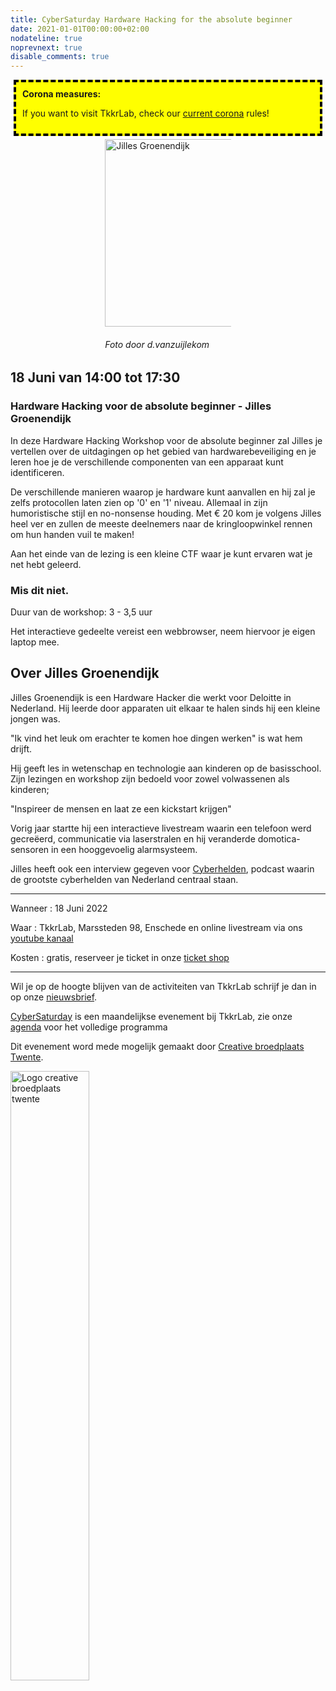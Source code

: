 ```yaml
---
title: CyberSaturday Hardware Hacking for the absolute beginner
date: 2021-01-01T00:00:00+02:00
nodateline: true
noprevnext: true
disable_comments: true
---
```

<div style="background: yellow;margin: 5px;padding:10px;border: 4px dashed black;">
<strong>Corona measures:</strong><p>
If you want to visit TkkrLab, check our <a href="/corona">current corona</a> rules! 
</div>


<div style="margin: 0px 30%;">
<img alt="Jilles Groenendijk" src="/images/julles_web.png" width="300px" height="300px">
<h6>Foto door d.vanzuijlekom</h6>
</div>


## 18 Juni van 14:00 tot 17:30 ##

### Hardware Hacking voor de absolute beginner - Jilles Groenendijk

In deze Hardware Hacking Workshop voor de absolute beginner zal Jilles je vertellen over de uitdagingen op het gebied van hardwarebeveiliging en je leren hoe je de verschillende componenten van een apparaat kunt identificeren.

De verschillende manieren waarop je hardware kunt aanvallen en hij zal je zelfs protocollen laten zien op '0' en '1' niveau. Allemaal in zijn humoristische stijl en no-nonsense houding. Met € 20 kom je volgens Jilles heel ver en zullen de meeste deelnemers naar de kringloopwinkel rennen om hun handen vuil te maken!

Aan het einde van de lezing is een kleine CTF waar je kunt ervaren wat je net hebt geleerd.

### Mis dit niet.

Duur van de workshop: 3 - 3,5 uur

Het interactieve gedeelte vereist een webbrowser, neem hiervoor je eigen laptop mee.

## Over Jilles Groenendijk

Jilles Groenendijk is een Hardware Hacker die werkt voor Deloitte in Nederland. Hij leerde door apparaten uit elkaar te halen sinds hij een kleine jongen was.

"Ik vind het leuk om erachter te komen hoe dingen werken" is wat hem drijft.

Hij geeft les in wetenschap en technologie aan kinderen op de basisschool. Zijn lezingen en workshop zijn bedoeld voor zowel volwassenen als kinderen;

"Inspireer de mensen en laat ze een kickstart krijgen"

Vorig jaar startte hij een interactieve livestream waarin een telefoon werd gecreëerd, communicatie via laserstralen en hij veranderde domotica-sensoren in een hooggevoelig alarmsysteem.

Jilles heeft ook een interview gegeven voor [Cyberhelden](https://www.cyberhelden.nl/episodes/episode-38/), podcast waarin de grootste cyberhelden van Nederland centraal staan.

<hr>
Wanneer : 18 Juni 2022

Waar : TkkrLab, Marssteden 98, Enschede en online livestream via ons [youtube kanaal](https://youtube.com/tkkrlab)

Kosten : gratis, reserveer je ticket in onze [ticket shop](https://tickets.tkkrlab.space/TkkrLab/jillesfeb/)

<hr>

Wil je op de hoogte blijven van de activiteiten van TkkrLab schrijf je dan in op onze [nieuwsbrief](http://eepurl.com/gLxrLD).


[CyberSaturday](/cybersaturdays/cybersaturday/) is een maandelijkse evenement bij TkkrLab, zie onze [agenda](/agenda/) voor het volledige programma

Dit evenement word mede mogelijk gemaakt door [Creative broedplaats Twente](http://www.creatievebroedplaatsentwente.nl/).

<img width=50% src="/images/Logo-Creatieve-Broedplaatsen-Twente.jpg"  alt="Logo creative broedplaats twente">